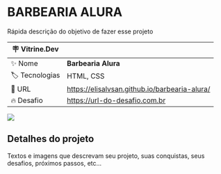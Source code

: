 # BARBEARIA ALURA

Rápida descrição do objetivo de fazer esse projeto

| :placard: Vitrine.Dev |     |
| -------------  | --- |
| :sparkles: Nome        | **Barbearia Alura**
| :label: Tecnologias | HTML, CSS
| :rocket: URL         | https://elisalvsan.github.io/barbearia-alura/
| :fire: Desafio     | https://url-do-desafio.com.br

<!-- Inserir imagem com a #vitrinedev ao final do link -->
![](#vitrinedev)

## Detalhes do projeto

Textos e imagens que descrevam seu projeto, suas conquistas, seus desafios, próximos passos, etc...
